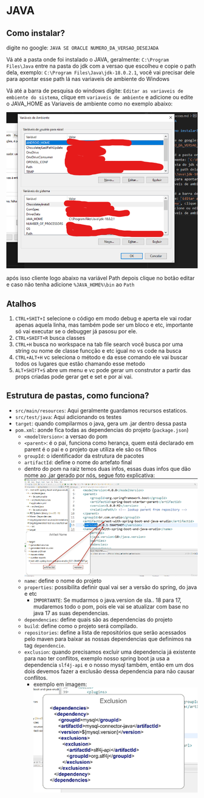 # JAVA

## Como instalar?

digite no google: `JAVA SE ORACLE NUMERO_DA_VERSAO_DESEJADA`

Vá até a pasta onde foi instalado o JAVA, geralmente: `C:\Program Files\Java` entre na pasta do jdk com a versao que escolheu e copie o path dela, exemplo: `C:\Program Files\Java\jdk-18.0.2.1`, você vai precisar dele para apontar esse path lá nas variaveis de ambiente do Windows

Vá até a barra de pesquisa do windows digite: `Editar as variaveis de embiente do sistema`, clique em `variaveis de ambiente` e adicione ou edite o JAVA_HOME as Variaveis de ambiente como no exemplo abaixo:

![alt](./imgs/variaveis_de_emabiente.png)

após isso cliente logo abaixo na variável Path depois clique no botão editar e caso não tenha adicione `%JAVA_HOME%\bin` ao `Path`



## Atalhos

1. `CTRL+SHIT+I` selecione o código em modo debug e aperta ele vai rodar apenas aquela linha, mas também pode ser um bloco e etc, importante só vai executar se o debugger já pasosu por ele.
2. `CTRL+SHIFT+R` busca classes
3. `CTRL+H` busca no workspace na tab file search você busca por uma string ou nome de classe funcção e etc igual no vs code na busca
4. `CTRL+ALT+H` vc seleciona o método e da esse comando ele vai buscar todos os lugares que estão chamando esse metodo
5. `ALT+SHIFT+S` abre um menu e vc pode gerar um construtor a partir das props criadas pode gerar get e set e por ai vai.

## Estrutura de pastas, como funciona?

- `src/main/resources`: Aqui geralmente guardamos recursos estaticos.
- `src/test/java`: Aqui adicionando os testes
- `target`: quando compilarmos o java, gera um .jar dentro dessa pasta
- `pom.xml`: aonde fica todas as dependencias do projeto (`package.json`)
  - `<modelVersion>`: a versao do pom
  - `<parent>`: é o pai, funciona como herança, quem está declarado em parent é o pai e o projeto que utiliza ele são os filhos
  - `groupId`: o identificador da estrutura de pacotes
  - `artifactId`: define o nome do artefato final
  - dentro do pom na raiz temos duas infos, essas duas infos que dão nome ao .jar gerado por nós, segue foto explicativa:
    ![alt](./imgs/pom-artifact.png)
  - `name`: define o nome do projeto
  - `properties`: possibilita definir qual vai ser a versão do spring, do java e etc
    - `IMPORTANTE`: Se mudarmos o java.version de sla.. 18 para 17, mudaremos todo o pom, pois ele vai se atualizar com base no java 17 as suas dependencias.
  - `dependencies`: define quais são as dependencias do projeto
  - `build`: define como o projeto será compilado.
  - `repositories`: define a lista de repositórios que serão acessados pelo maven para baixar as nossas dependencias que definimos na tag `dependencie`.
  - `exclusion`: quando precisamos excluir uma dependencia já existente para nao ter conflitos, exemplo nosso spring boot ja usa a dependencia `slf4j-api` e o nosso mysql também, então em um dos dois devemos fazer a exclusão dessa dependencia para não causar conflitos.
    - exemplo em imagem:
      ![alt](./imgs/exclusion.png)